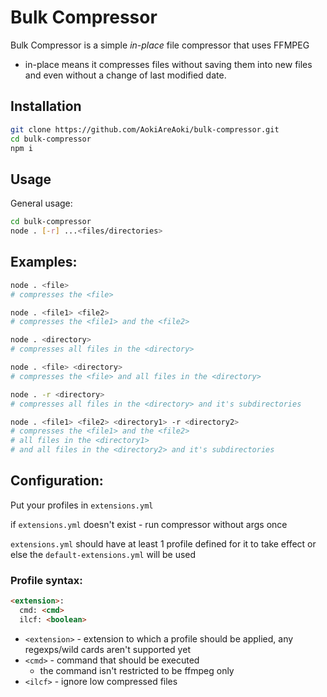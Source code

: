 # Bulk Compressor

Bulk Compressor is a simple *in-place* file compressor that uses FFMPEG
* in-place means it compresses files without saving them into new files and even without a change of last modified date.

## Installation
```bash
git clone https://github.com/AokiAreAoki/bulk-compressor.git
cd bulk-compressor
npm i
```

## Usage
General usage:
```bash
cd bulk-compressor
node . [-r] ...<files/directories>
```

## Examples:
```bash
node . <file>
# compresses the <file>

node . <file1> <file2>
# compresses the <file1> and the <file2>

node . <directory>
# compresses all files in the <directory>

node . <file> <directory>
# compresses the <file> and all files in the <directory>

node . -r <directory>
# compresses all files in the <directory> and it's subdirectories

node . <file1> <file2> <directory1> -r <directory2>
# compresses the <file1> and the <file2>
# all files in the <directory1>
# and all files in the <directory2> and it's subdirectories
```

## Configuration:
Put your profiles in `extensions.yml`

if `extensions.yml` doesn't exist - run compressor without args once

`extensions.yml` should have at least 1 profile defined for it to take effect or else the `default-extensions.yml` will be used

### Profile syntax:
```markdown
<extension>:
  cmd: <cmd>
  ilcf: <boolean>
```

- `<extension>` - extension to which a profile should be applied, any regexps/wild cards aren't supported yet
- `<cmd>` - command that should be executed
	* the command isn't restricted to be ffmpeg only
- `<ilcf>` - ignore low compressed files
